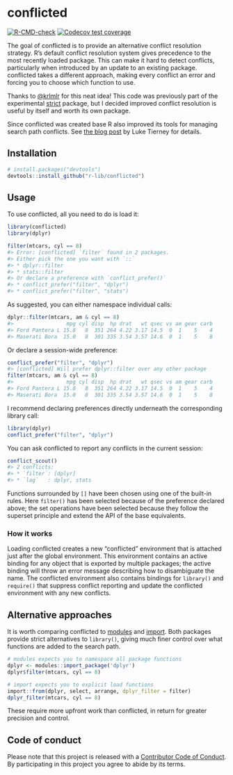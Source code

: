 
<!-- README.md is generated from README.Rmd. Please edit that file -->

# conflicted

<!-- badges: start -->

[![R-CMD-check](https://github.com/r-lib/conflicted/workflows/R-CMD-check/badge.svg)](https://github.com/r-lib/conflicted/actions)
[![Codecov test
coverage](https://codecov.io/gh/r-lib/conflicted/branch/main/graph/badge.svg)](https://app.codecov.io/gh/r-lib/conflicted?branch=main)
<!-- badges: end -->

The goal of conflicted is to provide an alternative conflict resolution
strategy. R’s default conflict resolution system gives precedence to the
most recently loaded package. This can make it hard to detect conflicts,
particularly when introduced by an update to an existing package.
conflicted takes a different approach, making every conflict an error
and forcing you to choose which function to use.

Thanks to [@krlmlr](https://github.com/krlmlr) for this neat idea! This
code was previously part of the experimental
[strict](https://github.com/hadley/strict) package, but I decided
improved conflict resolution is useful by itself and worth its own
package.

Since conflicted was created base R also improved its tools for managing
search path conflicts. See [the blog
post](https://developer.r-project.org/Blog/public/2019/03/19/managing-search-path-conflicts/)
by Luke Tierney for details.

## Installation

``` r
# install.packages("devtools")
devtools::install_github("r-lib/conflicted")
```

## Usage

To use conflicted, all you need to do is load it:

``` r
library(conflicted)
library(dplyr)

filter(mtcars, cyl == 8)
#> Error: [conflicted] `filter` found in 2 packages.
#> Either pick the one you want with `::` 
#> * dplyr::filter
#> * stats::filter
#> Or declare a preference with `conflict_prefer()`
#> * conflict_prefer("filter", "dplyr")
#> * conflict_prefer("filter", "stats")
```

As suggested, you can either namespace individual calls:

``` r
dplyr::filter(mtcars, am & cyl == 8)
#>                 mpg cyl disp  hp drat   wt qsec vs am gear carb
#> Ford Pantera L 15.8   8  351 264 4.22 3.17 14.5  0  1    5    4
#> Maserati Bora  15.0   8  301 335 3.54 3.57 14.6  0  1    5    8
```

Or declare a session-wide preference:

``` r
conflict_prefer("filter", "dplyr")
#> [conflicted] Will prefer dplyr::filter over any other package
filter(mtcars, am & cyl == 8)
#>                 mpg cyl disp  hp drat   wt qsec vs am gear carb
#> Ford Pantera L 15.8   8  351 264 4.22 3.17 14.5  0  1    5    4
#> Maserati Bora  15.0   8  301 335 3.54 3.57 14.6  0  1    5    8
```

I recommend declaring preferences directly underneath the corresponding
library call:

``` r
library(dplyr)
conflict_prefer("filter", "dplyr")
```

You can ask conflicted to report any conflicts in the current session:

``` r
conflict_scout()
#> 2 conflicts:
#> * `filter`: [dplyr]
#> * `lag`   : dplyr, stats
```

Functions surrounded by `[]` have been chosen using one of the built-in
rules. Here `filter()` has been selected because of the preference
declared above; the set operations have been selected because they
follow the superset principle and extend the API of the base
equivalents.

### How it works

Loading conflicted creates a new “conflicted” environment that is
attached just after the global environment. This environment contains an
active binding for any object that is exported by multiple packages; the
active binding will throw an error message describing how to
disambiguate the name. The conflicted environment also contains bindings
for `library()` and `require()` that suppress conflict reporting and
update the conflicted environment with any new conflicts.

## Alternative approaches

It is worth comparing conflicted to
[modules](http://github.com/klmr/modules) and
[import](https://github.com/smbache/import). Both packages provide
strict alternatives to `library()`, giving much finer control over what
functions are added to the search path.

``` r
# modules expects you to namespace all package functions
dplyr <- modules::import_package('dplyr')
dplyr$filter(mtcars, cyl == 8)

# import expects you to explicit load functions
import::from(dplyr, select, arrange, dplyr_filter = filter)
dplyr_filter(mtcars, cyl == 8)
```

These require more upfront work than conflicted, in return for greater
precision and control.

## Code of conduct

Please note that this project is released with a [Contributor Code of
Conduct](CODE_OF_CONDUCT.md). By participating in this project you agree
to abide by its terms.
